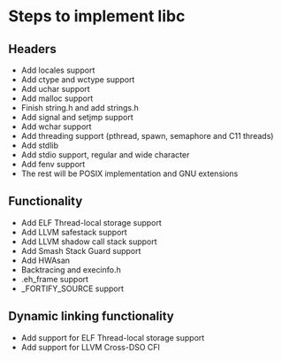 # Steps to implement libc
## Headers
 * Add locales support
 * Add ctype and wctype support
 * Add uchar support
 * Add malloc support
 * Finish string.h and add strings.h
 * Add signal and setjmp support
 * Add wchar support
 * Add threading support (pthread, spawn, semaphore and C11 threads)
 * Add stdlib
 * Add stdio support, regular and wide character
 * Add fenv support
 * The rest will be POSIX implementation and GNU extensions

## Functionality
 * Add ELF Thread-local storage support
 * Add LLVM safestack support
 * Add LLVM shadow call stack support
 * Add Smash Stack Guard support
 * Add HWAsan
 * Backtracing and execinfo.h
 * .eh_frame support
 * _FORTIFY_SOURCE support

## Dynamic linking functionality
 * Add support for ELF Thread-local storage support
 * Add support for LLVM Cross-DSO CFI
